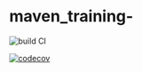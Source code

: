 # maven_training-


![build CI](https://github.com/3dwin0710/maven_training/actions/workflows/build.yml/badge.svg)

[![codecov](https://codecov.io/gh/3dwin0710/maven_training/branch/main/graph/badge.svg)](https://codecov.io/gh/3dwin0710/maven_training)


